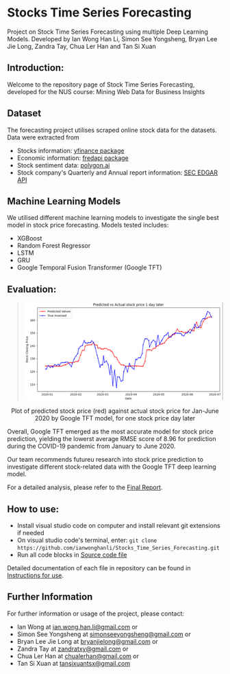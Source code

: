 # Stocks Time Series Forecasting
Project on Stock Time Series Forecasting using multiple Deep Learning Models. Developed by Ian Wong Han Li, Simon See Yongsheng, Bryan Lee Jie Long, Zandra Tay, Chua Ler Han and Tan Si Xuan

## Introduction:
Welcome to the repository page of Stock Time Series Forecasting, developed for the NUS course: Mining Web Data for Business Insights 

## Dataset
The forecasting project utilises scraped online stock data for the datasets. Data were extracted from
- Stocks information: [yfinance package](https://pypi.org/project/yfinance/)
- Economic information: [fredapi package](https://pypi.org/project/fredapi/)
- Stock sentiment data: [polygon.ai](https://polygon.io/)
- Stock company's Quarterly and Annual report information: [SEC EDGAR API](https://www.sec.gov/edgar/sec-api-documentation) 

## Machine Learning Models
We utilised different machine learning models to investigate the single best model in stock price forecasting. Models tested includes:
- XGBoost
- Random Forest Regressor
- LSTM
- GRU
- Google Temporal Fusion Transformer (Google TFT)

## Evaluation:
> ![Google TFT test prediction for Google TFT for Jan-June 2020](./img/Google%20TFT%20test%20prediction%20Jan-June%202020.png "")
<p align="center">
    Plot of predicted stock price (red) against actual stock price for Jan-June 2020 by Google TFT model, for one stock price day later 
</p>

Overall, Google TFT emerged as the most accurate model for stock price prediction, yielding the lowerst average RMSE score of 8.96 for prediction during the COVID-19 pandemic from January to June 2020. 

Our team recommends futureu research into stock price prediction to investigate different stock-related data with the Google TFT deep learning model. 

For a detailed analysis, please refer to the [Final Report](./Final_Report.pdf "").


## How to use:
- Install visual studio code on computer and install relevant git extensions if needed
- On visual studio code's terminal, enter: ```git clone https://github.com/ianwonghanli/Stocks_Time_Series_Forecasting.git```
- Run all code blocks in [Source code file](./Source_code.ipynb "")

Detailed documentation of each file in repository can be found in [Instructions for use](./Instructions_for_use.pdf ""). 

## Further Information
For further information or usage of the project, please contact:
- Ian Wong at ian.wong.han.li@gmail.com or
- Simon See Yongsheng at simonseeyongsheng@gmail.com or
- Bryan Lee Jie Long at bryanjielong@gmail.com or
- Zandra Tay at zandratxy@gmail.com or
- Chua Ler Han at chualerhan@gmail.com or
- Tan Si Xuan at tansixuantsx@gmail.com